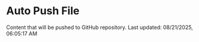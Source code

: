 # Auto Push File

Content that will be pushed to GitHub repository.
Last updated: 08/21/2025, 06:05:17 AM